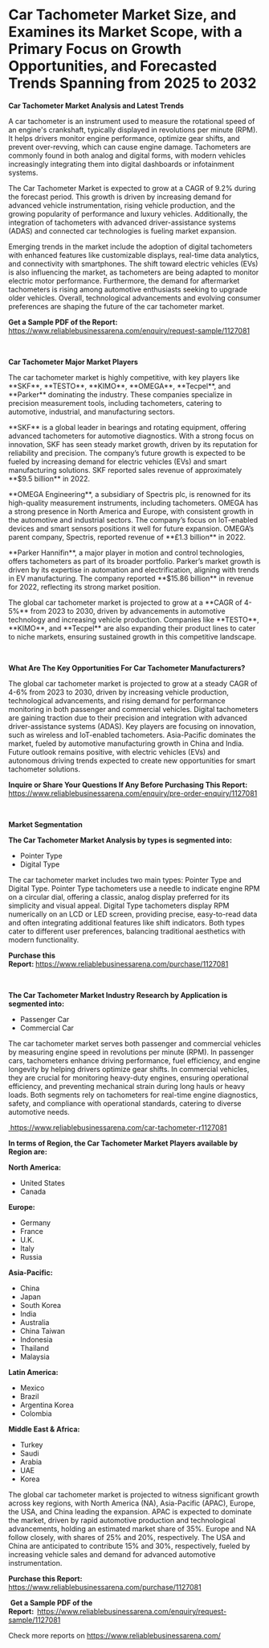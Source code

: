<p><h1>Car Tachometer Market Size, and Examines its Market Scope, with a Primary Focus on Growth Opportunities, and Forecasted Trends Spanning from 2025 to 2032</h1></p><p><strong>Car Tachometer Market Analysis and Latest Trends</strong></p>
<p><p>A car tachometer is an instrument used to measure the rotational speed of an engine's crankshaft, typically displayed in revolutions per minute (RPM). It helps drivers monitor engine performance, optimize gear shifts, and prevent over-revving, which can cause engine damage. Tachometers are commonly found in both analog and digital forms, with modern vehicles increasingly integrating them into digital dashboards or infotainment systems.</p><p>The Car Tachometer Market is expected to grow at a CAGR of 9.2% during the forecast period. This growth is driven by increasing demand for advanced vehicle instrumentation, rising vehicle production, and the growing popularity of performance and luxury vehicles. Additionally, the integration of tachometers with advanced driver-assistance systems (ADAS) and connected car technologies is fueling market expansion.</p><p>Emerging trends in the market include the adoption of digital tachometers with enhanced features like customizable displays, real-time data analytics, and connectivity with smartphones. The shift toward electric vehicles (EVs) is also influencing the market, as tachometers are being adapted to monitor electric motor performance. Furthermore, the demand for aftermarket tachometers is rising among automotive enthusiasts seeking to upgrade older vehicles. Overall, technological advancements and evolving consumer preferences are shaping the future of the car tachometer market.</p></p>
<p><strong>Get a Sample PDF of the Report:&nbsp;</strong> <a href="https://www.reliablebusinessarena.com/enquiry/request-sample/1127081?utm_campaign=1841&utm_medium=2&utm_source=Github&utm_content=ia&utm_term=23012025&utm_id=car-tachometer">https://www.reliablebusinessarena.com/enquiry/request-sample/1127081</a></p>
<p>&nbsp;</p>
<p><strong>Car Tachometer Major Market Players</strong></p>
<p><p>The car tachometer market is highly competitive, with key players like **SKF**, **TESTO**, **KIMO**, **OMEGA**, **Tecpel**, and **Parker** dominating the industry. These companies specialize in precision measurement tools, including tachometers, catering to automotive, industrial, and manufacturing sectors.</p><p>**SKF** is a global leader in bearings and rotating equipment, offering advanced tachometers for automotive diagnostics. With a strong focus on innovation, SKF has seen steady market growth, driven by its reputation for reliability and precision. The company’s future growth is expected to be fueled by increasing demand for electric vehicles (EVs) and smart manufacturing solutions. SKF reported sales revenue of approximately **$9.5 billion** in 2022.</p><p>**OMEGA Engineering**, a subsidiary of Spectris plc, is renowned for its high-quality measurement instruments, including tachometers. OMEGA has a strong presence in North America and Europe, with consistent growth in the automotive and industrial sectors. The company’s focus on IoT-enabled devices and smart sensors positions it well for future expansion. OMEGA’s parent company, Spectris, reported revenue of **£1.3 billion** in 2022.</p><p>**Parker Hannifin**, a major player in motion and control technologies, offers tachometers as part of its broader portfolio. Parker’s market growth is driven by its expertise in automation and electrification, aligning with trends in EV manufacturing. The company reported **$15.86 billion** in revenue for 2022, reflecting its strong market position.</p><p>The global car tachometer market is projected to grow at a **CAGR of 4-5%** from 2023 to 2030, driven by advancements in automotive technology and increasing vehicle production. Companies like **TESTO**, **KIMO**, and **Tecpel** are also expanding their product lines to cater to niche markets, ensuring sustained growth in this competitive landscape.</p></p>
<p>&nbsp;</p>
<p><strong>What Are The Key Opportunities For Car Tachometer Manufacturers?</strong></p>
<p><p>The global car tachometer market is projected to grow at a steady CAGR of 4-6% from 2023 to 2030, driven by increasing vehicle production, technological advancements, and rising demand for performance monitoring in both passenger and commercial vehicles. Digital tachometers are gaining traction due to their precision and integration with advanced driver-assistance systems (ADAS). Key players are focusing on innovation, such as wireless and IoT-enabled tachometers. Asia-Pacific dominates the market, fueled by automotive manufacturing growth in China and India. Future outlook remains positive, with electric vehicles (EVs) and autonomous driving trends expected to create new opportunities for smart tachometer solutions.</p></p>
<p><strong>Inquire or Share Your Questions If Any Before Purchasing This Report:</strong> <a href="https://www.reliablebusinessarena.com/enquiry/pre-order-enquiry/1127081?utm_campaign=1841&utm_medium=2&utm_source=Github&utm_content=ia&utm_term=23012025&utm_id=car-tachometer">https://www.reliablebusinessarena.com/enquiry/pre-order-enquiry/1127081</a></p>
<p>&nbsp;</p>
<p><strong>Market Segmentation</strong></p>
<p><strong>The Car Tachometer Market Analysis by types is segmented into:</strong></p>
<p><ul><li>Pointer Type</li><li>Digital Type</li></ul></p>
<p><p>The car tachometer market includes two main types: Pointer Type and Digital Type. Pointer Type tachometers use a needle to indicate engine RPM on a circular dial, offering a classic, analog display preferred for its simplicity and visual appeal. Digital Type tachometers display RPM numerically on an LCD or LED screen, providing precise, easy-to-read data and often integrating additional features like shift indicators. Both types cater to different user preferences, balancing traditional aesthetics with modern functionality.</p></p>
<p><strong>Purchase this Report:&nbsp;</strong><a href="https://www.reliablebusinessarena.com/purchase/1127081?utm_campaign=1841&utm_medium=2&utm_source=Github&utm_content=ia&utm_term=23012025&utm_id=car-tachometer">https://www.reliablebusinessarena.com/purchase/1127081</a></p>
<p>&nbsp;</p>
<p><strong>The Car Tachometer Market Industry Research by Application is segmented into:</strong></p>
<p><ul><li>Passenger Car</li><li>Commercial Car</li></ul></p>
<p><p>The car tachometer market serves both passenger and commercial vehicles by measuring engine speed in revolutions per minute (RPM). In passenger cars, tachometers enhance driving performance, fuel efficiency, and engine longevity by helping drivers optimize gear shifts. In commercial vehicles, they are crucial for monitoring heavy-duty engines, ensuring operational efficiency, and preventing mechanical strain during long hauls or heavy loads. Both segments rely on tachometers for real-time engine diagnostics, safety, and compliance with operational standards, catering to diverse automotive needs.</p></p>
<p><a href="https://www.reliablebusinessarena.com/car-tachometer-r1127081?utm_campaign=1841&utm_medium=2&utm_source=Github&utm_content=ia&utm_term=23012025&utm_id=car-tachometer">&nbsp;https://www.reliablebusinessarena.com/car-tachometer-r1127081</a></p>
<p><strong>In terms of Region, the Car Tachometer Market Players available by Region are:</strong></p>
<p>
    <p> <strong> North America: </strong>
        <ul>
            <li>United States</li>
            <li>Canada</li>
        </ul>
        </p> 
    <p> <strong> Europe: </strong>
        <ul>
            <li>Germany</li>
            <li>France</li>
            <li>U.K.</li>
            <li>Italy</li>
            <li>Russia</li>
        </ul>
        </p> 
    <p> <strong> Asia-Pacific: </strong>
        <ul>
            <li>China</li>
            <li>Japan</li>
            <li>South Korea</li>
            <li>India</li>
            <li>Australia</li>
            <li>China Taiwan</li>
            <li>Indonesia</li>
            <li>Thailand</li>
            <li>Malaysia</li>
        </ul>
        </p> 
    <p> <strong> Latin America: </strong>
        <ul>
            <li>Mexico</li>
            <li>Brazil</li>
            <li>Argentina Korea</li>
            <li>Colombia</li>
        </ul>
        </p> 
    <p> <strong> Middle East & Africa: </strong>
        <ul>
            <li>Turkey</li>
            <li>Saudi</li>
            <li>Arabia</li>
            <li>UAE</li>
            <li>Korea</li>
        </ul>
    </p>
    </p>
<p><p>The global car tachometer market is projected to witness significant growth across key regions, with North America (NA), Asia-Pacific (APAC), Europe, the USA, and China leading the expansion. APAC is expected to dominate the market, driven by rapid automotive production and technological advancements, holding an estimated market share of 35%. Europe and NA follow closely, with shares of 25% and 20%, respectively. The USA and China are anticipated to contribute 15% and 30%, respectively, fueled by increasing vehicle sales and demand for advanced automotive instrumentation.</p></p>
<p><strong>Purchase this Report: </strong><a href="https://www.reliablebusinessarena.com/purchase/1127081?utm_campaign=1841&utm_medium=2&utm_source=Github&utm_content=ia&utm_term=23012025&utm_id=car-tachometer">https://www.reliablebusinessarena.com/purchase/1127081</a></p>
<p>&nbsp;<strong>Get a Sample PDF of the Report:&nbsp;&nbsp;</strong><a href="https://www.reliablebusinessarena.com/enquiry/request-sample/1127081?utm_campaign=1841&utm_medium=2&utm_source=Github&utm_content=ia&utm_term=23012025&utm_id=car-tachometer">https://www.reliablebusinessarena.com/enquiry/request-sample/1127081</a></p>
<p><strong></strong></p>
<p>Check more reports on <a href="https://www.reliablebusinessarena.com/?utm_campaign=1841&utm_medium=2&utm_source=Github&utm_content=ia&utm_term=23012025&utm_id=car-tachometer">https://www.reliablebusinessarena.com/</a></p>